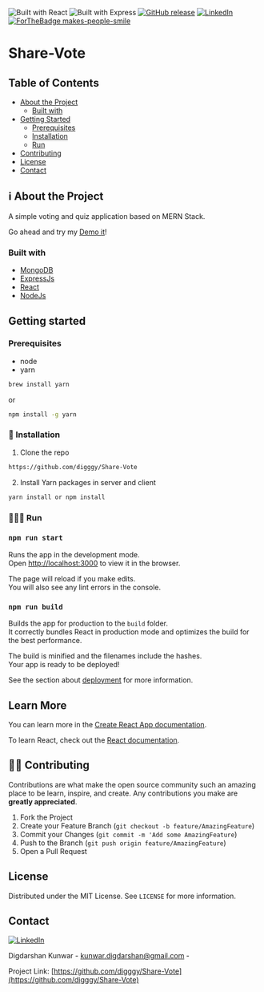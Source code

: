 
![Built with React](https://img.shields.io/badge/Built%20with-React-blue)
![Built with Express](https://img.shields.io/badge/Built%20with-Firebase-yellow)
[![GitHub release](https://img.shields.io/github/release/Naereen/StrapDown.js.svg)](https://GitHub.com/Naereen/StrapDown.js/releases/)
[![LinkedIn][linkedin-shield]][linkedin-url]
[![ForTheBadge makes-people-smile](http://ForTheBadge.com/images/badges/makes-people-smile.svg)](http://ForTheBadge.com)

# Share-Vote
## Table of Contents
* [About the Project](#about-the-project)
    * [Built with](#built-with)
* [Getting Started](#getting-started)
    * [Prerequisites](#prerequisites)
    * [Installation](#installation)
    * [Run](#run)
* [Contributing](#contributing)
* [License](#license)
* [Contact](#contact)

##  ℹ️️ About the Project
A simple voting and quiz application based on MERN Stack.

Go ahead and try my [Demo it](#)!

### Built with
* [MongoDB](https://www.mongodb.com/)
* [ExpressJs](https://expressjs.com/)
* [React](https://reactjs.org/)
* [NodeJs](https://nodejs.org/en/)

## Getting started

### Prerequisites
* node    
* yarn
```sh
brew install yarn
```
or
```sh
npm install -g yarn
```

### 🔧 Installation
1. Clone the repo
```sh
https://github.com/digggy/Share-Vote
```
2. Install Yarn packages in server and client 
```sh
yarn install or npm install 
```

### 👨🏻‍🏫 Run

### `npm run start`

Runs the app in the development mode.<br>
Open [http://localhost:3000](http://localhost:3000) to view it in the browser.

The page will reload if you make edits.<br>
You will also see any lint errors in the console.

### `npm run build`

Builds the app for production to the `build` folder.<br>
It correctly bundles React in production mode and optimizes the build for the best performance.

The build is minified and the filenames include the hashes.<br>
Your app is ready to be deployed!

See the section about [deployment](https://facebook.github.io/create-react-app/docs/deployment) for more information.

## Learn More

You can learn more in the [Create React App documentation](https://facebook.github.io/create-react-app/docs/getting-started).

To learn React, check out the [React documentation](https://reactjs.org/).

## 💁🏻 Contributing

Contributions are what make the open source community such an amazing place to be learn, inspire, and create. Any contributions you make are **greatly appreciated**.

1. Fork the Project
2. Create your Feature Branch (`git checkout -b feature/AmazingFeature`)
3. Commit your Changes (`git commit -m 'Add some AmazingFeature`)
4. Push to the Branch (`git push origin feature/AmazingFeature`)
5. Open a Pull Request

## License

Distributed under the MIT License. See `LICENSE` for more information.

## Contact
[![LinkedIn][linkedin-shield]][linkedin-url]

Digdarshan Kunwar - kunwar.digdarshan@gmail.com - 

Project Link: [https://github.com/digggy/Share-Vote](https://github.com/digggy/Share-Vote)

<!-- MARKDOWN LINKS & IMAGES -->
[linkedin-shield]: https://img.shields.io/badge/-LinkedIn-black.svg?style=flat-square&logo=linkedin&colorB=555
[linkedin-url]: https://www.linkedin.com/in/dkunwar/
